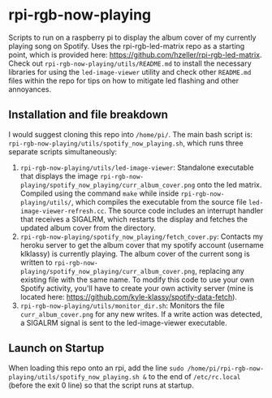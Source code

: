 # rpi-rgb-now-playing
Scripts to run on a raspberry pi to display the album cover of my currently playing song on Spotify. Uses the rpi-rgb-led-matrix repo as a starting point, which is provided here: https://github.com/hzeller/rpi-rgb-led-matrix. Check out `rpi-rgb-now-playing/utils/README.md` to install the necessary libraries for using the `led-image-viewer` utility and check other `README.md` files within the repo for tips on how to mitigate led flashing and other annoyances. 

## Installation and file breakdown
I would suggest cloning this repo into `/home/pi/`. The main bash script is: `rpi-rgb-now-playing/utils/spotify_now_playing.sh`, which runs three separate scripts simultaneously:

1. `rpi-rgb-now-playing/utils/led-image-viewer`: Standalone executable that displays the image `rpi-rgb-now-playing/spotify_now_playing/curr_album_cover.png` onto the led matrix. Compiled using the command `make` while inside `rpi-rgb-now-playing/utils/`, which compiles the executable from the source file `led-image-viewer-refresh.cc`. The source code includes an interrupt handler that receives a SIGALRM, which restarts the display and fetches the updated album cover from the directory. 
2. `rpi-rgb-now-playing/spotify_now_playing/fetch_cover.py`: Contacts my heroku server to get the album cover that my spotify account (username klklassy) is currently playing. The album cover of the current song is written to `rpi-rgb-now-playing/spotify_now_playing/curr_album_cover.png`, replacing any existing file with the same name. To modify this code to use your own Spotify activity, you'll have to create your own activity server (mine is located here: https://github.com/kyle-klassy/spotify-data-fetch). 
3. `rpi-rgb-now-playing/utils/monitor_dir.sh`: Monitors the file `curr_album_cover.png` for any new writes. If a write action was detected, a SIGALRM signal is sent to the led-image-viewer executable. 

## Launch on Startup
When loading this repo onto an rpi, add the line `sudo /home/pi/rpi-rgb-now-playing/utils/spotify_now_playing.sh &` to the end of `/etc/rc.local` (before the exit 0 line) so that the script runs at startup. 
